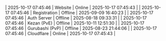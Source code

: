 | 2025-10-17 07:45:46 | Website | Online | 2025-10-17 07:45:43 |
| 2025-10-17 07:45:46 | Registration | Offline | 2025-09-09 16:40:23 |
| 2025-10-17 07:45:46 | Auth Server | Offline | 2025-08-18 09:33:31 |
| 2025-10-17 07:45:46 | Kezan (PvE) | Offline | 2025-10-11 12:51:30 |
| 2025-10-17 07:45:46 | Gurubashi (PvP) | Offline | 2025-08-23 21:44:06 |
| 2025-10-17 07:45:46 | Cloudflare | Online | 2025-10-17 07:45:43 |
